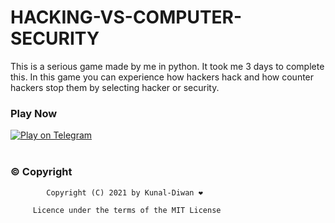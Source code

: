 # HACKING-VS-COMPUTER-SECURITY

This is a serious game made by me in python. It took me 3 days to complete this. In this game you can experience how hackers hack and how counter hackers stop them by selecting hacker or security.

### Play Now
<p align='left'>
 <a href="https://replit.com/@Kunal-Diwan/HACKING-VS-COMPUTER-SECURITY"><img src="https://img.shields.io/badge/Play-Now-2CA5E0?style=for-the-badge&amp;logo=replit&amp;logoColor=white" alt="Play on Telegram"></a></br></br>
</p>

### © Copyright

            Copyright (C) 2021 by Kunal-Diwan ❤️️

         Licence under the terms of the MIT License
